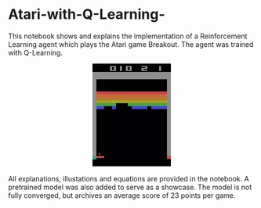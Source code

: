 # Atari-with-Q-Learning-
This notebook shows and explains the implementation of a Reinforcement Learning agent which plays the Atari game Breakout. The agent was trained with Q-Learning.





<p align="center">
  <img src="atari.gif" alt="animated" />
</p>


All explanations, illustations and equations are provided in the notebook.
A pretrained model was also added to serve as a showcase. The model is not fully converged, but archives an average score of 23 points per game.
